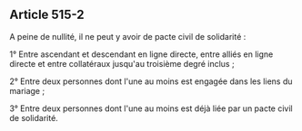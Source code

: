 Article 515-2
----
A peine de nullité, il ne peut y avoir de pacte civil de solidarité :

1° Entre ascendant et descendant en ligne directe, entre alliés en ligne directe
et entre collatéraux jusqu'au troisième degré inclus ;

2° Entre deux personnes dont l'une au moins est engagée dans les liens du
mariage ;

3° Entre deux personnes dont l'une au moins est déjà liée par un pacte civil de
solidarité.
